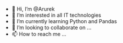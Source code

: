 - 👋 Hi, I’m @Arurek
- 👀 I’m interested in all IT technologies
- 🌱 I’m currently learning Python and Pandas
- 💞️ I’m looking to collaborate on ...
- 📫 How to reach me ...

<!---
Arurek/Arurek is a ✨ special ✨ repository because its `README.md` (this file) appears on your GitHub profile.
You can click the Preview link to take a look at your changes.
--->
